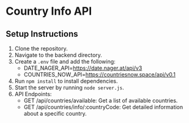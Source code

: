 # Country Info API

## Setup Instructions

1. Clone the repository.
2. Navigate to the backend directory.
3. Create a `.env` file and add the following:
    - DATE_NAGER_API=https://date.nager.at/api/v3 
    - COUNTRIES_NOW_API=https://countriesnow.space/api/v0.1
4. Run `npm install` to install dependencies.
5. Start the server by running `node server.js`.
6. API Endpoints:
    - GET /api/countries/available: Get a list of available countries.
    - GET /api/countries/info/:countryCode: Get detailed information about a specific country.